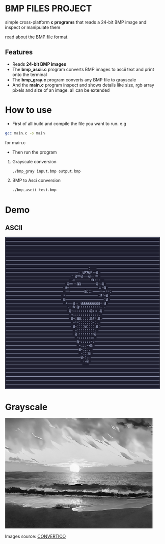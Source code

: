# BMP FILES PROJECT
simple cross-platform **c programs** that reads a 24-bit BMP image and inspect or manipulate them

read about the [BMP file format](https://en.wikipedia.org/wiki/BMP_file_format).

## Features
- Reads **24-bit BMP images**
- The **bmp_ascii.c** program converts BMP images to ascii text and print onto the terminal
- The **bmp_gray.c** program converts any BMP file to grayscale
- And the **main.c** program inspect and shows details like size, rgb array pixels and size of an image. all can be extended

# How to use

- First of all build and compile the file you want to run.
 e.g
 
 ```bash
 gcc main.c -o main
 ```
 for main.c

- Then run the program 
1. Grayscale conversion
    ```bash
    ./bmp_gray input.bmp output.bmp
    ```
2. BMP to Asci conversion
    ```bash 
    ./bmp_ascii test.bmp
    ```
# Demo
## ASCII
![ASCII Demo](./examples/ascii-ice-crem.png)

# Grayscale
![Grayscale Demo](./examples/word_gray.bmp)

Images source: [CONVERTICO](https://convertico.com/)

